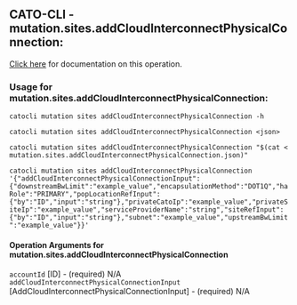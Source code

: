 
## CATO-CLI - mutation.sites.addCloudInterconnectPhysicalConnection:
[Click here](https://api.catonetworks.com/documentation/#mutation-mutation.sites.addCloudInterconnectPhysicalConnection) for documentation on this operation.

### Usage for mutation.sites.addCloudInterconnectPhysicalConnection:

`catocli mutation sites addCloudInterconnectPhysicalConnection -h`

`catocli mutation sites addCloudInterconnectPhysicalConnection <json>`

`catocli mutation sites addCloudInterconnectPhysicalConnection "$(cat < mutation.sites.addCloudInterconnectPhysicalConnection.json)"`

`catocli mutation sites addCloudInterconnectPhysicalConnection '{"addCloudInterconnectPhysicalConnectionInput":{"downstreamBwLimit":"example_value","encapsulationMethod":"DOT1Q","haRole":"PRIMARY","popLocationRefInput":{"by":"ID","input":"string"},"privateCatoIp":"example_value","privateSiteIp":"example_value","serviceProviderName":"string","siteRefInput":{"by":"ID","input":"string"},"subnet":"example_value","upstreamBwLimit":"example_value"}}'`


#### Operation Arguments for mutation.sites.addCloudInterconnectPhysicalConnection ####

`accountId` [ID] - (required) N/A    
`addCloudInterconnectPhysicalConnectionInput` [AddCloudInterconnectPhysicalConnectionInput] - (required) N/A    
